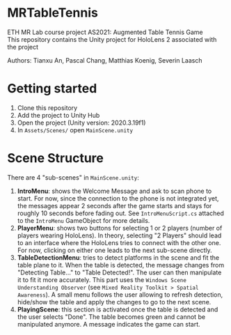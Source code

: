 # MRTableTennis
ETH MR Lab course project AS2021: Augmented Table Tennis Game  
This repository contains the Unity project for HoloLens 2 associated with the project

Authors: Tianxu An, Pascal Chang, Matthias Koenig, Severin Laasch


# Getting started

1. Clone this repository
2. Add the project to Unity Hub
3. Open the project (Unity version: 2020.3.19f1)
4. In `Assets/Scenes/` open `MainScene.unity`

# Scene Structure

There are 4 "sub-scenes" in `MainScene.unity`:

1. **IntroMenu**: shows the Welcome Message and ask to scan phone to start. For now, since the connection to the phone is not integrated yet, the messages appear 2 seconds after the game starts and stays for roughly 10 seconds before fading out. See `IntroMenuScript.cs` attached to the `IntroMenu` GameObject for more details.
2. **PlayerMenu**: shows two buttons for selecting 1 or 2 players (number of players wearing HoloLens). In theory, selecting "2 Players" should lead to an interface where the HoloLens tries to connect with the other one. For now, clicking on either one leads to the next sub-scene directly.
3. **TableDetectionMenu**: tries to detect platforms in the scene and fit the table plane to it. When the table is detected, the message changes from "Detecting Table..." to "Table Detected!". The user can then manipulate it to fit it more accurately. This part uses the `Windows Scene Understanding Observer` (see `Mixed Reality Toolkit > Spatial Awareness`). A small menu follows the user allowing to refresh detection, hide/show the table and apply the changes to go to the next scene.
4. **PlayingScene**: this section is activated once the table is detected and the user selects "Done". The table becomes green and cannot be manipulated anymore. A message indicates the game can start.
